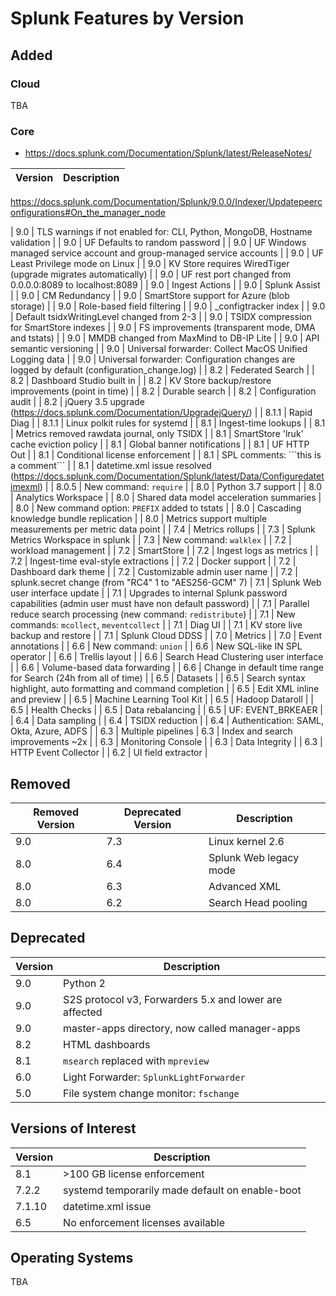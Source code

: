 # Splunk Features by Version

## Added

### Cloud

TBA

### Core

- https://docs.splunk.com/Documentation/Splunk/latest/ReleaseNotes/

| Version | Description |
| ------- | ----------- |

https://docs.splunk.com/Documentation/Splunk/9.0.0/Indexer/Updatepeerconfigurations#On_the_manager_node

| 9.0 | TLS warnings if not enabled for: CLI, Python, MongoDB, Hostname validation |
| 9.0 | UF Defaults to random password |
| 9.0 | UF Windows managed service account and group-managed service accounts |
| 9.0 | UF Least Privilege mode on Linux |
| 9.0 | KV Store requires WiredTiger (upgrade migrates automatically) |
| 9.0 | UF rest port changed from 0.0.0.0:8089 to localhost:8089 |
| 9.0 | Ingest Actions |
| 9.0 | Splunk Assist |
| 9.0 | CM Redundancy |
| 9.0 | SmartStore support for Azure (blob storage) |
| 9.0 | Role-based field filtering |
| 9.0 | _configtracker index |
| 9.0 | Default tsidxWritingLevel changed from 2-3 |
| 9.0 | TSIDX compression for SmartStore indexes |
| 9.0 | FS improvements (transparent mode, DMA and tstats) |
| 9.0 | MMDB changed from MaxMind to DB-IP Lite |
| 9.0 | API semantic versioning |
| 9.0 | Universal forwarder: Collect MacOS Unified Logging data	|
| 9.0 | Universal forwarder: Configuration changes are logged by default (configuration_change.log) |
| 8.2 | Federated Search |
| 8.2 | Dashboard Studio built in |
| 8.2 | KV Store backup/restore improvements (point in time) |
| 8.2 | Durable search |
| 8.2 | Configuration audit |
| 8.2 | jQuery 3.5 upgrade (https://docs.splunk.com/Documentation/UpgradejQuery/) |
| 8.1.1 | Rapid Diag |
| 8.1.1 | Linux polkit rules for systemd |
| 8.1 | Ingest-time lookups |
| 8.1 | Metrics removed rawdata journal, only TSIDX |
| 8.1 | SmartStore 'lruk' cache eviction policy |
| 8.1 | Global banner notifications |
| 8.1 | UF HTTP Out |
| 8.1 | Conditional license enforcement |
| 8.1 | SPL comments: \`\`\`this is a comment\`\`\` |
| 8.1 | datetime.xml issue resolved (https://docs.splunk.com/Documentation/Splunk/latest/Data/Configuredatetimexml) |
| 8.0.5 | New command: `require` |
| 8.0 | Python 3.7 support |
| 8.0 | Analytics Workspace |
| 8.0 | Shared data model acceleration summaries |
| 8.0 | New command option: `PREFIX` added to tstats |
| 8.0 | Cascading knowledge bundle replication |
| 8.0 | Metrics support multiple measurements per metric data point |
| 7.4 | Metrics rollups |
| 7.3 | Splunk Metrics Workspace in splunk |
| 7.3 | New command: `walklex` |
| 7.2 | workload management |
| 7.2 | SmartStore |
| 7.2 | Ingest logs as metrics |
| 7.2 | Ingest-time eval-style extractions |
| 7.2 | Docker support |
| 7.2 | Dashboard dark theme |
| 7.2 | Customizable admin user name |
| 7.2 | splunk.secret change (from "RC4" $1$ to "AES256-GCM" $7$)
| 7.1 | Splunk Web user interface update |
| 7.1 | Upgrades to internal Splunk password capabilities (admin user must have non default password) |
| 7.1 | Parallel reduce search processing (new command: `redistribute`) |
| 7.1 | New commands: `mcollect`, `meventcollect` |
| 7.1 | Diag UI |
| 7.1 | KV store live backup and restore |
| 7.1 | Splunk Cloud DDSS |
| 7.0 | Metrics |
| 7.0 | Event annotations |
| 6.6 | New command: `union` |
| 6.6 | New SQL-like IN SPL operator |
| 6.6 | Trellis layout |
| 6.6 | Search Head Clustering user interface |
| 6.6 | Volume-based data forwarding |
| 6.6 | Change in default time range for Search (24h from all of time) |
| 6.5 | Datasets |
| 6.5 | Search syntax highlight, auto formatting and command completion |
| 6.5 | Edit XML inline and preview |
| 6.5 | Machine Learning Tool Kit |
| 6.5 | Hadoop Dataroll |
| 6.5 | Health Checks |
| 6.5 | Data rebalancing |
| 6.5 | UF: EVENT_BRKEAER |
| 6.4 | Data sampling |
| 6.4 | TSIDX reduction |
| 6.4 | Authentication: SAML, Okta, Azure, ADFS |
| 6.3 | Multiple pipelines
| 6.3 | Index and search improvements ~2x |
| 6.3 | Monitoring Console |
| 6.3 | Data Integrity |
| 6.3 | HTTP Event Collector |
| 6.2 | UI field extractor |

## Removed

| Removed Version | Deprecated Version | Description |
| --------------- | ------------------ | ----------- |
| 9.0 | 7.3 | Linux kernel 2.6 |
| 8.0 | 6.4 | Splunk Web legacy mode |
| 8.0 | 6.3 | Advanced XML |
| 8.0 | 6.2 | Search Head pooling |

## Deprecated

| Version | Description |
| ------- | ----------- |
| 9.0 | Python 2 |
| 9.0 | S2S protocol v3, Forwarders 5.x and lower are affected |
| 9.0 | master-apps directory, now called manager-apps |
| 8.2 | HTML dashboards |
| 8.1 | `msearch` replaced with `mpreview` |
| 6.0 | Light Forwarder: `SplunkLightForwarder` |
| 5.0 | File system change monitor: `fschange` |

## Versions of Interest

| Version | Description |
| ------- | ----------- |
| 8.1     | &gt;100 GB license enforcement |
| 7.2.2   | systemd temporarily made default on enable-boot |
| 7.1.10  | datetime.xml issue |
| 6.5     | No enforcement licenses available |

## Operating Systems

TBA
